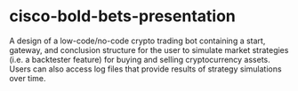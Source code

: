 # cisco-bold-bets-presentation
A design of a low-code/no-code crypto trading bot containing a start, gateway, and conclusion structure for the user to simulate market strategies (i.e. a backtester feature) for buying and selling cryptocurrency assets. Users can also access log files that provide results of strategy simulations over time.
